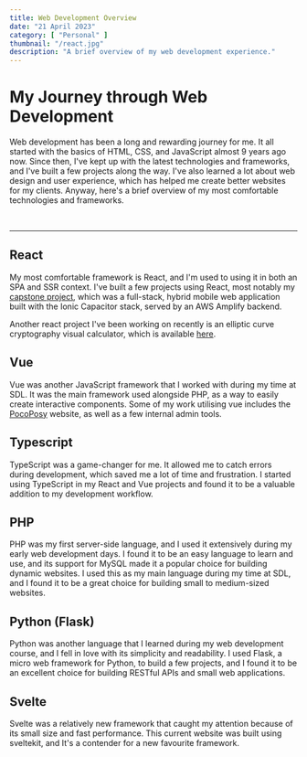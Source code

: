 ```yaml
---
title: Web Development Overview
date: "21 April 2023"
category: [ "Personal" ]
thumbnail: "/react.jpg"
description: "A brief overview of my web development experience."
---
```


# My Journey through Web Development

Web development has been a long and rewarding journey for me. It all started with the basics of HTML, CSS, and JavaScript almost 9 years ago now. Since then, I've kept up with the latest technologies and frameworks, and I've built a few projects along the way. I've also learned a lot about web design and user experience, which has helped me create better websites for my clients. Anyway, here's a brief overview of my most comfortable technologies and frameworks.

<br>
<hr>

## React

My most comfortable framework is React, and I'm used to using it in both an SPA and SSR context. I've built a few projects using React, most notably my [capstone project](/projects/capstone), which was a full-stack, hybrid mobile web application built with the Ionic Capacitor stack, served by an AWS Amplify backend.

Another react project I've been working on recently is an elliptic curve cryptography visual calculator, which is available [here](https://github.com/AlanBark/ecdh-demo).

## Vue

Vue was another JavaScript framework that I worked with during my time at SDL. It was the main framework used alongside PHP, as a way to easily create interactive components. Some of my work utilising vue includes the [PocoPosy](/projects/pocoposy) website, as well as a few internal admin tools.

## Typescript

TypeScript was a game-changer for me. It allowed me to catch errors during development, which saved me a lot of time and frustration. I started using TypeScript in my React and Vue projects and found it to be a valuable addition to my development workflow.

## PHP

PHP was my first server-side language, and I used it extensively during my early web development days. I found it to be an easy language to learn and use, and its support for MySQL made it a popular choice for building dynamic websites. I used this as my main language during my time at SDL, and I found it to be a great choice for building small to medium-sized websites.

## Python (Flask)

Python was another language that I learned during my web development course, and I fell in love with its simplicity and readability. I used Flask, a micro web framework for Python, to build a few projects, and I found it to be an excellent choice for building RESTful APIs and small web applications.


## Svelte

Svelte was a relatively new framework that caught my attention because of its small size and fast performance. This current website was built using sveltekit, and It's a contender for a new favourite framework.